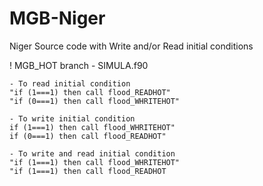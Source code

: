 # MGB-Niger

Niger Source code with Write and/or Read initial conditions

! MGB_HOT branch  - SIMULA.f90

	- To read initial condition
	"if (1===1) then call flood_READHOT" 
	"if (0===1) then call flood_WHRITEHOT"
	
	- To write initial condition 	
	if (1===1) then call flood_WHRITEHOT" 
	if (0===1) then call flood_READHOT"
	
	- To write and read initial condition 
	"if (1===1) then call flood_WHRITEHOT" 
	"if (1===1) then call flood_READHOT
